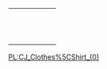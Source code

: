 |     |     |     |     |     |     |
|-----|-----|-----|-----|-----|-----|
|     |     |     |     |     |     |
|     |     |     |     |     |     |
|     |     |     |     |     |     |
|     |     |     |     |     |     |
|     |     |     |     |     |     |
|     |     |     |     |     |     |
|     |     |     |     |     |     |
|     |     |     |     |     |     |
|     |     |     |     |     |     |
|     |     |     |     |     |     |
|     |     |     |     |     |     |
|     |     |

[PL:CJ\_Clothes%5CShirt\_(0)](/PL:CJ_Clothes%5CShirt_(0).md "wikilink")
